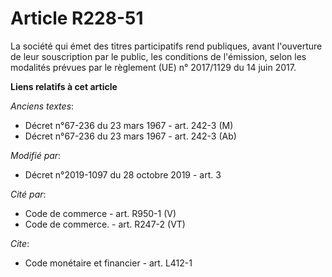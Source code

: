 # Article R228-51

La société qui émet des titres participatifs rend publiques, avant l'ouverture de leur souscription par le public, les
conditions de l'émission, selon les modalités prévues par le règlement (UE) n° 2017/1129 du 14 juin 2017.

**Liens relatifs à cet article**

_Anciens textes_:

  - Décret n°67-236 du 23 mars 1967 - art. 242-3 (M)
  - Décret n°67-236 du 23 mars 1967 - art. 242-3 (Ab)

_Modifié par_:

  - Décret n°2019-1097 du 28 octobre 2019 - art. 3

_Cité par_:

  - Code de commerce - art. R950-1 (V)
  - Code de commerce. - art. R247-2 (VT)

_Cite_:

  - Code monétaire et financier - art. L412-1
